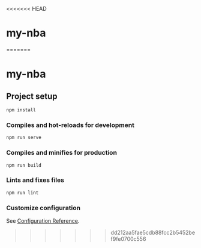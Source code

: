 <<<<<<< HEAD
# my-nba
=======
# my-nba

## Project setup

```
npm install
```

### Compiles and hot-reloads for development

```
npm run serve
```

### Compiles and minifies for production

```
npm run build
```

### Lints and fixes files

```
npm run lint
```

### Customize configuration

See [Configuration Reference](https://cli.vuejs.org/config/).
>>>>>>> dd212aa5fae5cdb88fcc2b5452bef9fe0700c556
